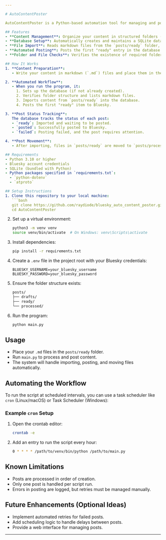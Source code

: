 ```yaml
---

# AutoContentPoster

AutoContentPoster is a Python-based automation tool for managing and posting content to Bluesky. This project simplifies the process of preparing content, importing it into a database, and automatically posting it at scheduled intervals.  

## Features
- **Content Management**: Organize your content in structured folders (`drafts`, `ready`, `processed`).
- **Database Setup**: Automatically creates and maintains a SQLite database to store content and track its status.
- **File Import**: Reads markdown files from the `posts/ready` folder, imports them into the database, and moves them to the `processed` folder.
- **Automated Posting**: Posts the first "ready" entry in the database to Bluesky, updating the status of each post as it is published or if it fails.
- **Folder and File Checks**: Verifies the existence of required folders and lists the markdown files they contain.

## How It Works
1. **Content Preparation**:  
   - Write your content in markdown (`.md`) files and place them in the `posts/ready` folder.

2. **Automated Workflow**:
   - When you run the program, it:
     1. Sets up the database (if not already created).
     2. Verifies folder structure and lists markdown files.
     3. Imports content from `posts/ready` into the database.
     4. Posts the first "ready" item to Bluesky.

3. **Post Status Tracking**:  
   The database tracks the status of each post:
   - `ready`: Imported and waiting to be posted.
   - `posted`: Successfully posted to Bluesky.
   - `failed`: Posting failed, and the post requires attention.

4. **Post Movement**:  
   - After importing, files in `posts/ready` are moved to `posts/processed`.

## Requirements
- Python 3.10 or higher
- Bluesky account credentials
- SQLite (bundled with Python)
- Python packages specified in `requirements.txt`:
  - `python-dotenv`
  - `atproto`

## Setup Instructions
1. Clone this repository to your local machine:
   ```bash
   git clone https://github.com/raydiode/bluesky_auto_content_poster.git
   cd AutoContentPoster
   ```

2. Set up a virtual environment:
   ```bash
   python3 -m venv venv
   source venv/bin/activate  # On Windows: venv\Scripts\activate
   ```

3. Install dependencies:
   ```bash
   pip install -r requirements.txt
   ```

4. Create a `.env` file in the project root with your Bluesky credentials:
   ```env
   BLUESKY_USERNAME=your_bluesky_username
   BLUESKY_PASSWORD=your_bluesky_password
   ```

5. Ensure the folder structure exists:
   ```bash
   posts/
   ├── drafts/
   ├── ready/
   └── processed/
   ```

6. Run the program:
   ```bash
   python main.py
   ```

## Usage
- Place your `.md` files in the `posts/ready` folder.
- Run `main.py` to process and post content.
- The system will handle importing, posting, and moving files automatically.

## Automating the Workflow
To run the script at scheduled intervals, you can use a task scheduler like `cron` (Linux/macOS) or Task Scheduler (Windows):

### Example `cron` Setup
1. Open the crontab editor:
   ```bash
   crontab -e
   ```

2. Add an entry to run the script every hour:
   ```bash
   0 * * * * /path/to/venv/bin/python /path/to/main.py
   ```

## Known Limitations
- Posts are processed in order of creation.
- Only one post is handled per script run.
- Errors in posting are logged, but retries must be managed manually.

## Future Enhancements (Optional Ideas)
- Implement automated retries for failed posts.
- Add scheduling logic to handle delays between posts.
- Provide a web interface for managing posts.

---
```

